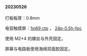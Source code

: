 #### 20230526

打板板厚：0.8mm

电容触摸屏：[1in69 ctp](https://item.taobao.com/item.htm?id=679828186292) ， [24p-0.5h-fpc](https://item.taobao.com/item.htm?id=521375812748) 

使用 M2*4 的螺丝与外壳固定。

屏幕与电路板使用海绵双面胶固定。

